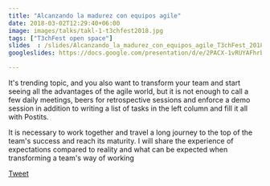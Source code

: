```yaml
---
title: "Alcanzando la madurez con equipos agile"
date: 2018-03-02T12:29:40+06:00
image: images/talks/takl-1-t3chfest2018.jpg
tags: ["T3chFest open space"]
slides  : /slides/Alcanzando_la_madurez_con_equipos_agile_T3chFest_2018.pdf
googleslides: https://docs.google.com/presentation/d/e/2PACX-1vRUYAFhrb4inGGdmZVDJtrQpkpmKZYurUxX5c6ovrgu1VWpOpMFGRHByPWsP3eJl6LFCkK9rfVWaoXO/embed?start=false&loop=false&delayms=3000

---
```

It's trending topic, and you also want to transform your team and start seeing all the advantages of the agile world, but it is not enough to call a few daily meetings, beers for retrospective sessions and enforce a demo session in addition to writing a list of tasks in the left column and fill it all with Postits. 

It is necessary to work together and travel a long journey to the top of the team's success and reach its maturity. I will share the experience of expectations compared to reality and what can be expected when transforming a team's way of working
<div class="blog-content singleiconp">
    <a href="http://twitter.com/intent/tweet?text=Check%20out%20this%20talk:%20“Cloud-native%20monitoring%20with%20Prometheus”%20by%20%40beatrizmrg%20%23PrometheusIO%20%23codemoMadrid&url=https://b3a.dev/talks/t3chfest-2018/" target="_blank" class="talklisticons btn btn-dafault btn-details hvr-bounce-to-right"><i class="ion-social-twitter"></i> Tweet</a>
</div>


<br/>
<br/>
